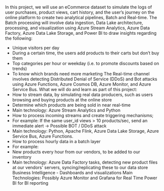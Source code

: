 In this project, we will use an eCommerce dataset to simulate the logs of user
purchases, product views, cart history, and the user’s journey on the online
platform to create two analytical pipelines, Batch and Real-time.
The Batch processing will involve data ingestion, Data Lake architecture,
processing, and visualization using Azure Stream Analytics, Azure Data Factory,
Azure Data Lake Storage, and Power BI to draw insights regarding the following:
* Unique visitors per day
* During a certain time, the users add products to their carts but don’t buy
them
* Top categories per hour or weekday (i.e. to promote discounts based on
trends)
* To know which brands need more marketing
The Real-time channel involves detecting Distributed Denial of Service (DDoS)
and Bot attacks using Azure Functions, Azure Cosmos DB, Azure Monitor, and
Azure Service Bus.
What we will do and learn as part of this project:
* How to stream data, by simulating real data producers, such as users
browsing and buying products at the online store
* Determine which products are being sold in near real-time
* Main technology: Azure Stream Analytics and Python
* How to process incoming streams and create triggering mechanisms;
* For example: If the same user_id views > 10 products/sec, send an
immediate alert -> Possible BOT / DDoS attack
* Main technology: Python, Apache Flink, Azure Data Lake Storage, Azure
Service Bus, Azure Functions.
* How to process hourly data in a batch layer
* For example:
* New products every hour from our vendors, to be added to our inventory
* Main technology: Azure Data Factory tasks, detecting new product files
at our vendors' servers, syncing/replicating these to our data store
Business Intelligence - Dashboards and visualizations
Main Technologies:
Possibly Azure Monitor and Grafana for Real Time
Power BI for BI reporting

